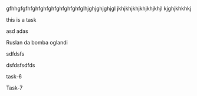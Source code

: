 gfhhgfgfhfghfghfghfghfghfghfglhjghjghjghjgl
jkhjkhjkhjkhjkhjkhjl
kjghjkhkhkj


this is a task

asd
adas

Ruslan da bomba oglandi


sdfdsfs

dsfdsfsdfds

task-6

Task-7